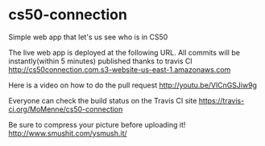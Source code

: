 cs50-connection
==========

Simple web app that let's us see who is in CS50

The live web app is deployed at the following URL.  All commits will be instantly(within 5 minutes) published thanks to travis CI
http://cs50connection.com.s3-website-us-east-1.amazonaws.com

Here is a video on how to do the pull request
http://youtu.be/VlCnGSJiw9g

Everyone can check the build status on the Travis CI site
https://travis-ci.org/MoMenne/cs50-connection

Be sure to compress your picture before uploading it!
http://www.smushit.com/ysmush.it/
